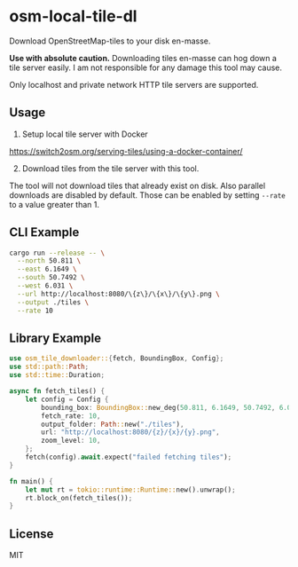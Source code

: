 # osm-local-tile-dl

Download OpenStreetMap-tiles to your disk en-masse.

**Use with absolute caution.** Downloading tiles en-masse can hog
down a tile server easily. I am not responsible for any damage this
tool may cause.

Only localhost and private network HTTP tile servers are supported.

## Usage

1. Setup local tile server with Docker

<https://switch2osm.org/serving-tiles/using-a-docker-container/>

2. Download tiles from the tile server with this tool.

The tool will not download tiles that already exist on disk.
Also parallel downloads are disabled by default. Those
can be enabled by setting `--rate` to a value greater than 1.

## CLI Example

```bash
cargo run --release -- \
  --north 50.811 \
  --east 6.1649 \
  --south 50.7492 \
  --west 6.031 \
  --url http://localhost:8080/\{z\}/\{x\}/\{y\}.png \
  --output ./tiles \
  --rate 10
```

## Library Example
```rust
use osm_tile_downloader::{fetch, BoundingBox, Config};
use std::path::Path;
use std::time::Duration;

async fn fetch_tiles() {
    let config = Config {
        bounding_box: BoundingBox::new_deg(50.811, 6.1649, 50.7492, 6.031),
        fetch_rate: 10,
        output_folder: Path::new("./tiles"),
        url: "http://localhost:8080/{z}/{x}/{y}.png",
        zoom_level: 10,
    };
    fetch(config).await.expect("failed fetching tiles");
}

fn main() {
    let mut rt = tokio::runtime::Runtime::new().unwrap();
    rt.block_on(fetch_tiles());
}
```

## License

MIT
